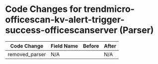 # Code Changes for trendmicro-officescan-kv-alert-trigger-success-officescanserver (Parser)

| Code Change | Field Name | Before | After |
|-------------|------------|--------|-------|
| removed_parser | N/A |  | N/A |